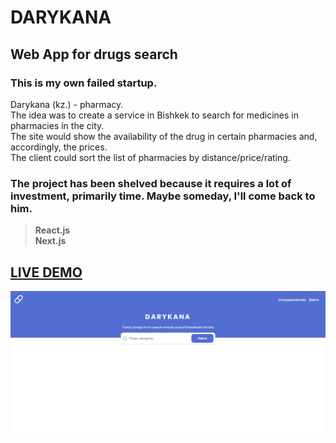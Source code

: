 # DARYKANA
## Web App for drugs search
### This is my own failed startup. 
Darykana (kz.) - pharmacy. <br>The idea was to create a service in Bishkek to search for medicines in pharmacies in the city. <br>The site would show the availability of the drug in certain pharmacies and, accordingly, the prices. <br>The client could sort the list of pharmacies by distance/price/rating.
### The project has been shelved because it requires a lot of investment, primarily time. Maybe someday, I'll come back to him.
><b>React.js <br>Next.js
## [LIVE DEMO](https://darykana.vercel.app/)
![Logo](./COVER.jpg)
